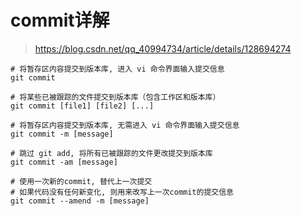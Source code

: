 # commit详解

> <https://blog.csdn.net/qq_40994734/article/details/128694274>

```shell
# 将暂存区内容提交到版本库, 进入 vi 命令界面输入提交信息
git commit

# 将某些已被跟踪的文件提交到版本库（包含工作区和版本库）
git commit [file1] [file2] [...]

# 将暂存区内容提交到版本库, 无需进入 vi 命令界面输入提交信息
git commit -m [message]

# 跳过 git add, 将所有已被跟踪的文件更改提交到版本库
git commit -am [message]

# 使用一次新的commit, 替代上一次提交
# 如果代码没有任何新变化, 则用来改写上一次commit的提交信息
git commit --amend -m [message]
```
